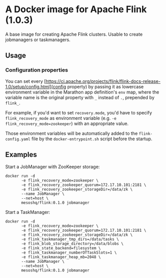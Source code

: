 # A Docker image for Apache Flink (1.0.3)

A base image for creating Apache Flink clusters. Usable to create jobmanagers or taskmanagers.

## Usage

### Configuration properties

You can set every [https://ci.apache.org/projects/flink/flink-docs-release-1.0/setup/config.html](config property) by passing it as lowercase environment variable in the Marathon app definition's `env` map, where the variable name is the original property with `_` instead of `.`, prepended by `flink_`.

For example, if you'd want to set `recovery.mode`, you'd have to specify `flink_recovery_mode` as environment variable (e.g. `-e flink_recovery_mode=zookeeper`) with an appropriate value.

Those environment variables will be automatically added to the `flink-config.yaml` file by the `docker-entrypoint.sh` script before the startup.

## Examples

Start a JobManager with ZooKeeper storage:

```
docker run -d 
       -e flink_recovery_mode=zookeeper \
       -e flink_recovery_zookeeper_quorum=172.17.10.101:2181 \
       -e flink_recovery_zookeeper_storageDir=/data/zk \
       --name JobManager \
       --net=host \ 
       mesoshq/flink:0.1.0 jobmanager
```

Start a TaskManager:

```
docker run -d 
       -e flink_recovery_mode=zookeeper \
       -e flink_recovery_zookeeper_quorum=172.17.10.101:2181 \
       -e flink_recovery_zookeeper_storageDir=/data/zk \
       -e flink_taskmanager_tmp_dirs=/data/tasks \
       -e flink_blob_storage_directory=/data/blobs \
       -e flink_state_backend=filesystem \
       -e flink_taskmanager_numberOfTaskSlots=1 \
       -e flink_taskmanager_heap_mb=2048 \
       --name JobManager \
       --net=host \ 
       mesoshq/flink:0.1.0 jobmanager
```
